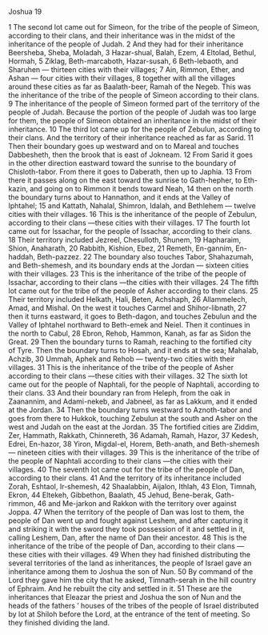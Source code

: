 Joshua 19

1	The second lot came out for Simeon, for the tribe of the people of Simeon, according to their clans, and their inheritance was in the midst of the inheritance of the people of Judah.
2	And they had for their inheritance Beersheba, Sheba, Moladah,
3	Hazar-shual, Balah, Ezem,
4	Eltolad, Bethul, Hormah,
5	Ziklag, Beth-marcaboth, Hazar-susah,
6	Beth-lebaoth, and Sharuhen — thirteen cities with their villages;
7	Ain, Rimmon, Ether, and Ashan — four cities with their villages,
8	together with all the villages around these cities as far as Baalath-beer, Ramah of the Negeb. This was the inheritance of the tribe of the people of Simeon according to their clans.
9	The inheritance of the people of Simeon formed part of the territory of the people of Judah. Because the portion of the people of Judah was too large for them, the people of Simeon obtained an inheritance in the midst of their inheritance.
10	The third lot came up for the people of Zebulun, according to their clans. And the territory of their inheritance reached as far as Sarid.
11	Then their boundary goes up westward and on to Mareal and touches Dabbesheth, then the brook that is east of Jokneam.
12	From Sarid it goes in the other direction eastward toward the sunrise to the boundary of Chisloth-tabor. From there it goes to Daberath, then up to Japhia.
13	From there it passes along on the east toward the sunrise to Gath-hepher, to Eth-kazin, and going on to Rimmon it bends toward Neah,
14	then on the north the boundary turns about to Hannathon, and it ends at the Valley of Iphtahel;
15	and Kattath, Nahalal, Shimron, Idalah, and Bethlehem — twelve cities with their villages.
16	This is the inheritance of the people of Zebulun, according to their clans —these cities with their villages.
17	The fourth lot came out for Issachar, for the people of Issachar, according to their clans.
18	Their territory included Jezreel, Chesulloth, Shunem,
19	Hapharaim, Shion, Anaharath,
20	Rabbith, Kishion, Ebez,
21	Remeth, En-gannim, En-haddah, Beth-pazzez.
22	The boundary also touches Tabor, Shahazumah, and Beth-shemesh, and its boundary ends at the Jordan — sixteen cities with their villages.
23	This is the inheritance of the tribe of the people of Issachar, according to their clans —the cities with their villages.
24	The fifth lot came out for the tribe of the people of Asher according to their clans.
25	Their territory included Helkath, Hali, Beten, Achshaph,
26	Allammelech, Amad, and Mishal. On the west it touches Carmel and Shihor-libnath,
27	then it turns eastward, it goes to Beth-dagon, and touches Zebulun and the Valley of Iphtahel northward to Beth-emek and Neiel. Then it continues in the north to Cabul,
28	Ebron, Rehob, Hammon, Kanah, as far as Sidon the Great.
29	Then the boundary turns to Ramah, reaching to the fortified city of Tyre. Then the boundary turns to Hosah, and it ends at the sea; Mahalab, Achzib,
30	Ummah, Aphek and Rehob — twenty-two cities with their villages.
31	This is the inheritance of the tribe of the people of Asher according to their clans —these cities with their villages.
32	The sixth lot came out for the people of Naphtali, for the people of Naphtali, according to their clans.
33	And their boundary ran from Heleph, from the oak in Zaanannim, and Adami-nekeb, and Jabneel, as far as Lakkum, and it ended at the Jordan.
34	Then the boundary turns westward to Aznoth-tabor and goes from there to Hukkok, touching Zebulun at the south and Asher on the west and Judah on the east at the Jordan.
35	The fortified cities are Ziddim, Zer, Hammath, Rakkath, Chinnereth,
36	Adamah, Ramah, Hazor,
37	Kedesh, Edrei, En-hazor,
38	Yiron, Migdal-el, Horem, Beth-anath, and Beth-shemesh — nineteen cities with their villages.
39	This is the inheritance of the tribe of the people of Naphtali according to their clans —the cities with their villages.
40	The seventh lot came out for the tribe of the people of Dan, according to their clans.
41	And the territory of its inheritance included Zorah, Eshtaol, Ir-shemesh,
42	Shaalabbin, Aijalon, Ithlah,
43	Elon, Timnah, Ekron,
44	Eltekeh, Gibbethon, Baalath,
45	Jehud, Bene-berak, Gath-rimmon,
46	and Me-jarkon and Rakkon with the territory over against Joppa.
47	When the territory of the people of Dan was lost to them, the people of Dan went up and fought against Leshem, and after capturing it and striking it with the sword they took possession of it and settled in it, calling Leshem, Dan, after the name of Dan their ancestor.
48	This is the inheritance of the tribe of the people of Dan, according to their clans —these cities with their villages.
49	When they had finished distributing the several territories of the land as inheritances, the people of Israel gave an inheritance among them to Joshua the son of Nun.
50	By command of the Lord they gave him the city that he asked, Timnath-serah in the hill country of Ephraim. And he rebuilt the city and settled in it.
51	These are the inheritances that Eleazar the priest and Joshua the son of Nun and the heads of the fathers ’ houses of the tribes of the people of Israel distributed by lot at Shiloh before the Lord, at the entrance of the tent of meeting. So they finished dividing the land.

